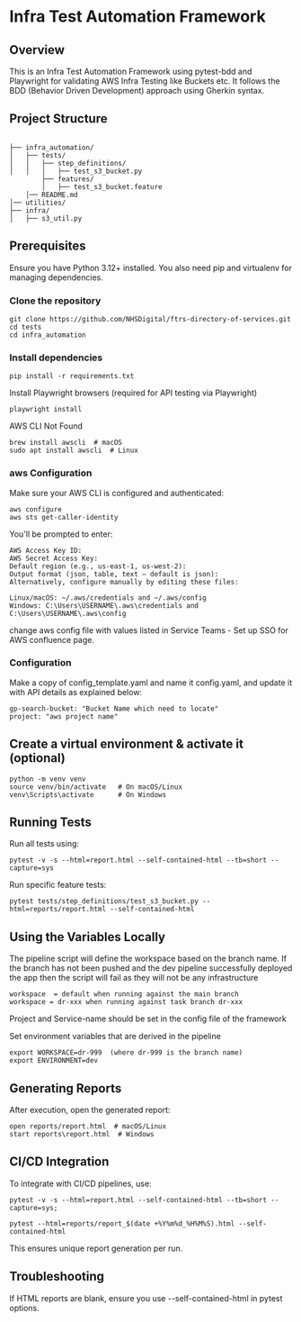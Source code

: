 # Infra Test Automation Framework

## Overview

This is an Infra Test Automation Framework using pytest-bdd and Playwright for validating AWS Infra Testing like Buckets etc. It follows the BDD (Behavior Driven Development) approach using Gherkin syntax.

## Project Structure

```

├── infra_automation/
│   ├── tests/
│   │   ├── step_definitions/
│   │   │   ├── test_s3_bucket.py
        ├── features/
        │   ├── test_s3_bucket.feature
    │── README.md
│── utilities/
├── infra/
│   ├── s3_util.py

```

## Prerequisites

Ensure you have Python 3.12+ installed. You also need pip and virtualenv for managing dependencies.

### Clone the repository

```
git clone https://github.com/NHSDigital/ftrs-directory-of-services.git
cd tests
cd infra_automation
```

### Install dependencies

```
pip install -r requirements.txt
```
Install Playwright browsers (required for API testing via Playwright)

```
playwright install
```

AWS CLI Not Found
```
brew install awscli  # macOS
sudo apt install awscli  # Linux
```

### aws Configuration
Make sure your AWS CLI is configured and authenticated:
```
aws configure
aws sts get-caller-identity
```
You'll be prompted to enter:
```
AWS Access Key ID:
AWS Secret Access Key:
Default region (e.g., us-east-1, us-west-2):
Output format (json, table, text – default is json):
Alternatively, configure manually by editing these files:
```

```
Linux/macOS: ~/.aws/credentials and ~/.aws/config
Windows: C:\Users\USERNAME\.aws\credentials and C:\Users\USERNAME\.aws\config
```

change aws config file with values listed in Service Teams - Set up SSO for AWS confluence page.

### Configuration

Make a copy of config_template.yaml and name it config.yaml, and update it with API details as explained below:
```
gp-search-bucket: "Bucket Name which need to locate"
project: "aws project name"
```

## Create a virtual environment & activate it (optional)

```
python -m venv venv
source venv/bin/activate   # On macOS/Linux
venv\Scripts\activate      # On Windows
```

## Running Tests

Run all tests using:
```
pytest -v -s --html=report.html --self-contained-html --tb=short --capture=sys
```
Run specific feature tests:

```
pytest tests/step_definitions/test_s3_bucket.py --html=reports/report.html --self-contained-html
```

## Using the Variables Locally

The pipeline script will define the workspace based on the branch name. If the branch has not been pushed and the dev pipeline successfully deployed the app then the script will fail as they will not be any infrastructure

```
workspace  = default when running against the main branch
workspace = dr-xxx when running against task branch dr-xxx
```

Project and Service-name should be set in the config file of the framework

Set environment variables that are derived in the pipeline
```
export WORKSPACE=dr-999  (where dr-999 is the branch name)
export ENVIRONMENT=dev
```

## Generating Reports

After execution, open the generated report:

```
open reports/report.html  # macOS/Linux
start reports\report.html  # Windows
```

## CI/CD Integration

To integrate with CI/CD pipelines, use:

```
pytest -v -s --html=report.html --self-contained-html --tb=short --capture=sys;

pytest --html=reports/report_$(date +%Y%m%d_%H%M%S).html --self-contained-html
```

This ensures unique report generation per run.

## Troubleshooting
If HTML reports are blank, ensure you use --self-contained-html in pytest options.

